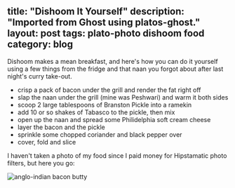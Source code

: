title: "Dishoom It Yourself"
description: "Imported from Ghost using platos-ghost."
layout: post
tags: plato-photo dishoom food
category: blog
---

Dishoom makes a mean breakfast, and here's how you can do it yourself using a few things from the fridge and that naan you forgot about after last night's curry take-out.

* crisp a pack of bacon under the grill and render the fat right off
* slap the naan under the grill (mine was Peshwari) and warm it both sides
* scoop 2 large tablespoons of Branston Pickle into a ramekin
* add 10 or so shakes of Tabasco to the pickle, then mix
* open up the naan and spread some Philidelphia soft cream cheese
* layer the bacon and the pickle
* sprinkle some chopped coriander and black pepper over
* cover, fold and slice

I haven't taken a photo of my food since I paid money for Hipstamatic photo filters, but here you go:

![anglo-indian bacon butty](/content/images/2017/04/IMG_20170430_135037.jpg)


